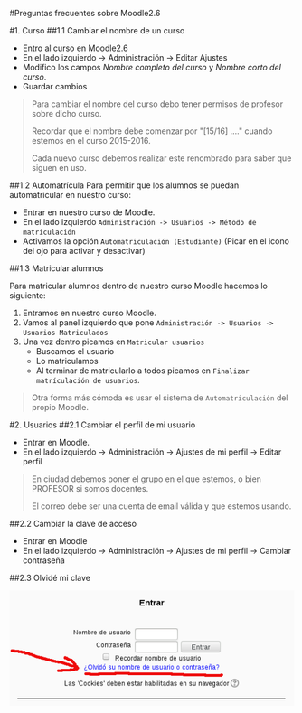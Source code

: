 

#Preguntas frecuentes sobre Moodle2.6

#1. Curso
##1.1 Cambiar el nombre de un curso
* Entro al curso en Moodle2.6
* En el lado izquierdo -> Administración -> Editar Ajustes
* Modifico los campos *Nombre completo del curso* y *Nombre corto del curso*.
* Guardar cambios

> Para cambiar el nombre del curso debo tener permisos de profesor sobre dicho curso.
>
> Recordar que el nombre debe comenzar por "[15/16] ...." cuando estemos en el curso 2015-2016.
>
> Cada nuevo curso debemos realizar este renombrado para saber que siguen en uso.

##1.2 Automatrícula
Para permitir que los alumnos se puedan automatricular en nuestro curso:
* Entrar en nuestro curso de Moodle.
* En el lado izquierdo `Administración -> Usuarios -> Método de matriculación`
* Activamos la opción `Automatriculación (Estudiante)` (Picar en el icono del ojo para activar y desactivar)

##1.3 Matricular alumnos

Para matricular alumnos dentro de nuestro curso Moodle hacemos lo siguiente:
1. Entramos en nuestro curso Moodle.
1. Vamos al panel izquierdo que pone `Administración -> Usuarios -> Usuarios Matriculados`
1. Una vez dentro picamos en `Matricular usuarios`
    * Buscamos el usuario
    * Lo matriculamos
    * Al terminar de matricularlo a todos picamos en `Finalizar matrículación de usuarios`.

> Otra forma más cómoda es usar el sistema de `Automatriculación` del propio Moodle.



#2. Usuarios
##2.1 Cambiar el perfil de mi usuario
* Entrar en Moodle.
* En el lado izquierdo -> Administración -> Ajustes de mi perfil -> Editar perfil

> En ciudad debemos poner el grupo en el que estemos, o bien PROFESOR si somos docentes.
>
> El correo debe ser una cuenta de email válida y que estemos usando.
>
 
##2.2 Cambiar la clave de acceso
* Entrar en Moodle
* En el lado izquierdo -> Administración -> Ajustes de mi perfil -> Cambiar contraseña

##2.3 Olvidé mi clave

![olvide-mi-clave](./images/olvide-mi-clave.png)
